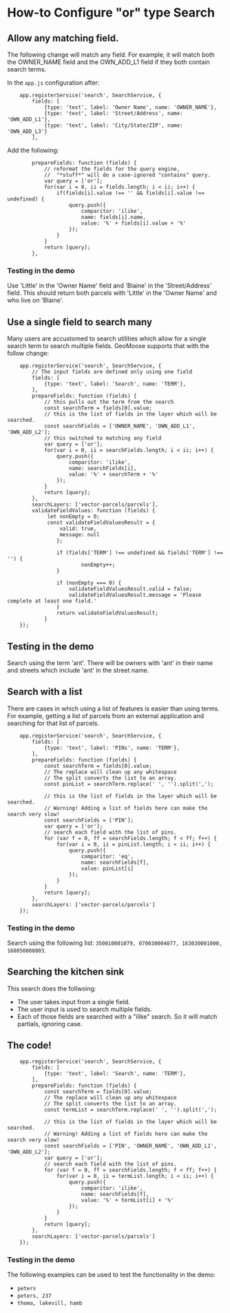 # How-to Configure "or" type Search

## Allow any matching field.

The following change will match any field. For example, it will match both the OWNER_NAME field and the OWN_ADD_L1 field if they both contain search terms.

In the `app.js` configuration after:
```
    app.registerService('search', SearchService, {
        fields: [
            {type: 'text', label: 'Owner Name', name: 'OWNER_NAME'},
            {type: 'text', label: 'Street/Address', name: 'OWN_ADD_L1'},
            {type: 'text', label: 'City/State/ZIP', name: 'OWN_ADD_L3'}
        ],
```

Add the following:
```
        prepareFields: function (fields) {
            // reformat the fields for the query engine,
            //  "*stuff*" will do a case-ignored "contains" query.
            var query = ['or'];
            for(var i = 0, ii = fields.length; i < ii; i++) {
                if(fields[i].value !== '' && fields[i].value !== undefined) {
                    query.push({
                        comparitor: 'ilike',
                        name: fields[i].name,
                        value: '%' + fields[i].value + '%'
                    });
                }
            }
            return [query];
        },

```

### Testing in the demo

Use 'Little' in the 'Owner Name' field and 'Blaine' in the 'Street/Address' field. This should return both parcels with 'Little' in the 'Owner Name' and who live on 'Blaine'.

## Use a single field to search many

Many users are accustomed to search utilities which allow for a single search term to search multiple fields. GeoMoose supports that with the follow change:

```
    app.registerService('search', SearchService, {
        // The input fields are defined only using one field
        fields: [
            {type: 'text', label: 'Search', name: 'TERM'},
        ],
        prepareFields: function (fields) {
            // this pulls out the term from the search
            const searchTerm = fields[0].value;
            // this is the list of fields in the layer which will be searched.
            const searchFields = ['OWNER_NAME', 'OWN_ADD_L1', 'OWN_ADD_L2'];
            // this switched to matching any field
            var query = ['or'];
            for(var i = 0, ii = searchFields.length; i < ii; i++) {
                query.push({
                    comparitor: 'ilike',
                    name: searchFields[i],
                    value: '%' + searchTerm + '%'
                });
            }
            return [query];
        },
        searchLayers: ['vector-parcels/parcels'],
        validateFieldValues: function (fields) {
             let nonEmpty = 0;
             const validateFieldValuesResult = {
                 valid: true,
                 message: null
                };

                if (fields['TERM'] !== undefined && fields['TERM'] !== '') {
                        nonEmpty++;
                }

                if (nonEmpty === 0) {
                    validateFieldValuesResult.valid = false;
                    validateFieldValuesResult.message = 'Please complete at least one field.'
                }
                return validateFieldValuesResult;
            }
    });
```

## Testing in the demo

Search using the term 'ant'. There will be owners with 'ant' in their name and streets which include 'ant' in the street name.

## Search with a list

There are cases in which using a list of features is easier than using terms. For example, getting a list of parcels from an external application and searching for that list of parcels.

```
    app.registerService('search', SearchService, {
        fields: [
            {type: 'text', label: 'PINs', name: 'TERM'},
        ],
        prepareFields: function (fields) {
            const searchTerm = fields[0].value;
            // The replace will clean up any whitespace
            // The split converts the list to an array.
            const pinList = searchTerm.replace(' ', '').split(',');

            // this is the list of fields in the layer which will be searched.
            // Warning! Adding a list of fields here can make the search very slow!
            const searchFields = ['PIN'];
            var query = ['or'];
            // search each field with the list of pins.
            for (var f = 0, ff = searchFields.length; f < ff; f++) {
                for(var i = 0, ii = pinList.length; i < ii; i++) {
                    query.push({
                        comparitor: 'eq',
                        name: searchFields[f],
                        value: pinList[i]
                    });
                }
            }
            return [query];
        },
        searchLayers: ['vector-parcels/parcels']
    });
```

### Testing in the demo

Search using the following list: `350010001079, 070030004077, 163030001000, 160050008003`.

## Searching the kitchen sink

This search does the follwoing:

 * The user takes input from a single field.
 * The user input is used to search multiple fields.
 * Each of those fields are searched with a "ilike" search. So it will match partials, ignoring case.

## The code!

```
    app.registerService('search', SearchService, {
        fields: [
            {type: 'text', label: 'Search', name: 'TERM'},
        ],
        prepareFields: function (fields) {
            const searchTerm = fields[0].value;
            // The replace will clean up any whitespace
            // The split converts the list to an array.
            const termList = searchTerm.replace(' ', '').split(',');

            // this is the list of fields in the layer which will be searched.
            // Warning! Adding a list of fields here can make the search very slow!
            const searchFields = ['PIN', 'OWNER_NAME', 'OWN_ADD_L1', 'OWN_ADD_L2'];
            var query = ['or'];
            // search each field with the list of pins.
            for (var f = 0, ff = searchFields.length; f < ff; f++) {
                for(var i = 0, ii = termList.length; i < ii; i++) {
                    query.push({
                        comparitor: 'ilike',
                        name: searchFields[f],
                        value: '%' + termList[i] + '%'
                    });
                }
            }
            return [query];
        },
        searchLayers: ['vector-parcels/parcels']
    });
```

### Testing in the demo

The following examples can be used to test the functionality in the demo:

 * `peters`
 * `peters, 237`
 * `thoma, lakevill, hamb`
